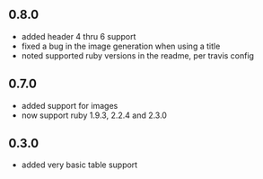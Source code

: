 0.8.0
-----
 - added header 4 thru 6 support
 - fixed a bug in the image generation when using a title
 - noted supported ruby versions in the readme, per travis config

0.7.0
-----
 - added support for images
 - now support ruby 1.9.3, 2.2.4 and 2.3.0

0.3.0
-----

 - added very basic table support
